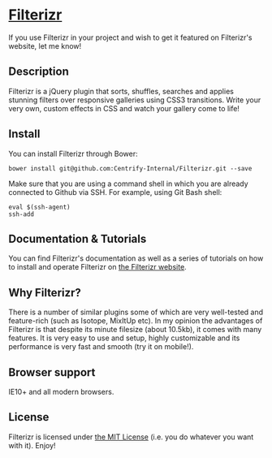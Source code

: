 # [Filterizr](http://yiotis.net/filterizr)
If you use Filterizr in your project and wish to get it featured on Filterizr's website, let me know!

## Description
Filterizr is a jQuery plugin that sorts, shuffles, searches and applies stunning filters over responsive galleries using CSS3 transitions. Write your very own, custom effects in CSS and watch your gallery come to life!

## Install
You can install Filterizr through Bower:
```
bower install git@github.com:Centrify-Internal/Filterizr.git --save
```

Make sure that you are using a command shell in which you are already connected to Github via SSH. For example, using Git Bash shell: 
```
eval $(ssh-agent)
ssh-add
```

## Documentation & Tutorials
You can find Filterizr's documentation as well as a series of tutorials on how to install and operate Filterizr on [the Filterizr website](http://yiotis.net/filterizr).

## Why Filterizr?
There is a number of similar plugins some of which are very well-tested and feature-rich (such as Isotope, MixItUp etc). In my opinion the advantages of Filterizr is that despite its minute filesize (about 10.5kb), it comes with many features. It is very easy to use and setup, highly customizable and its performance is very fast and smooth (try it on mobile!).

## Browser support
IE10+ and all modern browsers.

## License
Filterizr is licensed under [the MIT License](https://opensource.org/licenses/MIT) (i.e. you do whatever you want with it). Enjoy!
